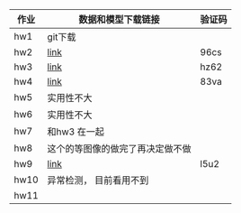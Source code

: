 
| 作业      | 数据和模型下载链接 |验证码 |  
| ----------- | ----------- |-------|  
| hw1          |    git下载    |     |   
|hw2 |[link](https://pan.baidu.com/s/1q6Og1zx-nssSlX-O5NmWJA)|96cs|
|hw3 |[link](https://pan.baidu.com/s/1Ucv5_RilipszjCyqD7ykCQ) |  hz62| 
|hw4|[link](https://pan.baidu.com/s/1PNwND9MVn-6u6zrj5SE4Ng)| 83va|
|hw5|实用性不大||
|hw6|实用性不大||
|hw7|和hw3 在一起||
|hw8|这个的等图像的做完了再决定做不做||
|hw9|[link](https://pan.baidu.com/s/12yBFyvGnT3kxLSIEm2BpVA)|l5u2|
|hw10|异常检测， 目前看用不到||
|hw11||

